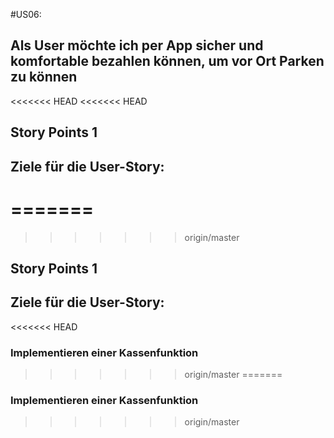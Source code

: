#US06:
## Als User möchte ich per App sicher und komfortable bezahlen können, um vor Ort Parken zu können

<<<<<<< HEAD
<<<<<<< HEAD
## Story Points 1

## Ziele für die User-Story:
=======
=======
>>>>>>> origin/master

## Story Points 1

## Ziele für die User-Story:

<<<<<<< HEAD
### Implementieren einer Kassenfunktion
>>>>>>> origin/master
=======
### Implementieren einer Kassenfunktion
>>>>>>> origin/master
